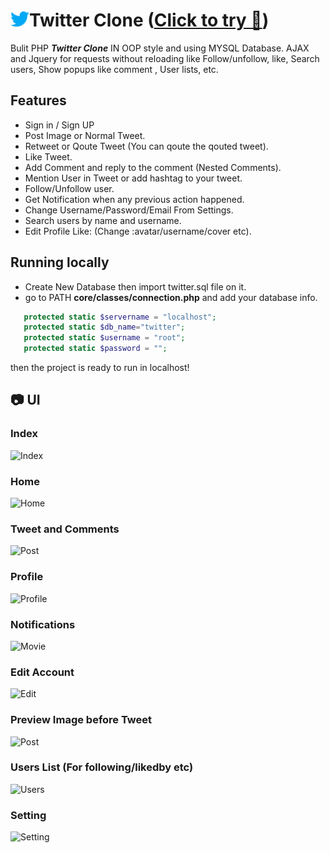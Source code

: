 # <img align="left" alt="Twitter" width="30px" src="https://github.com/aminyasser/aminyasser/blob/main/icons/twitter.png" draggable="false" /> Twitter Clone ([Click to try 🚀](https://sn-amin.000webhostapp.com/))

Bulit PHP **_Twitter Clone_** IN OOP style and using MYSQL Database. AJAX and Jquery for requests without reloading like Follow/unfollow, like, Search users, Show popups like comment , User lists, etc.


## Features

- Sign in / Sign UP
- Post Image or Normal Tweet.
- Retweet or Qoute Tweet (You can qoute the qouted tweet).
- Like Tweet.
- Add Comment and reply to the comment (Nested Comments).
- Mention User in Tweet or add hashtag to your tweet.
- Follow/Unfollow user.
- Get Notification when any previous action happened.
- Change Username/Password/Email From Settings.
- Search users by name and username.
- Edit Profile Like: (Change :avatar/username/cover etc).

## Running locally
 
 - Create New Database then import twitter.sql file on it.
 - go to PATH **core/classes/connection.php** and add your database info.

 ```php
    protected static $servername = "localhost";
    protected static $db_name="twitter";
    protected static $username = "root";
    protected static $password = "";
```
 then the project is ready to run in localhost!

## 📷 UI


### Index
![Index](screenshots/Index.png)

### Home
![Home](screenshots/Home.png)

### Tweet and Comments
![Post](screenshots/Inner-Post.png)

### Profile
![Profile](screenshots/Profile.png)

### Notifications
![Movie](screenshots/Notifications.png)

### Edit Account
![Edit](screenshots/Edit.png)

### Preview Image before Tweet
![Post](screenshots/Post.png)

### Users List (For following/likedby etc)
![Users](screenshots/Users.png)

### Setting
![Setting](screenshots/Setting.png) 



